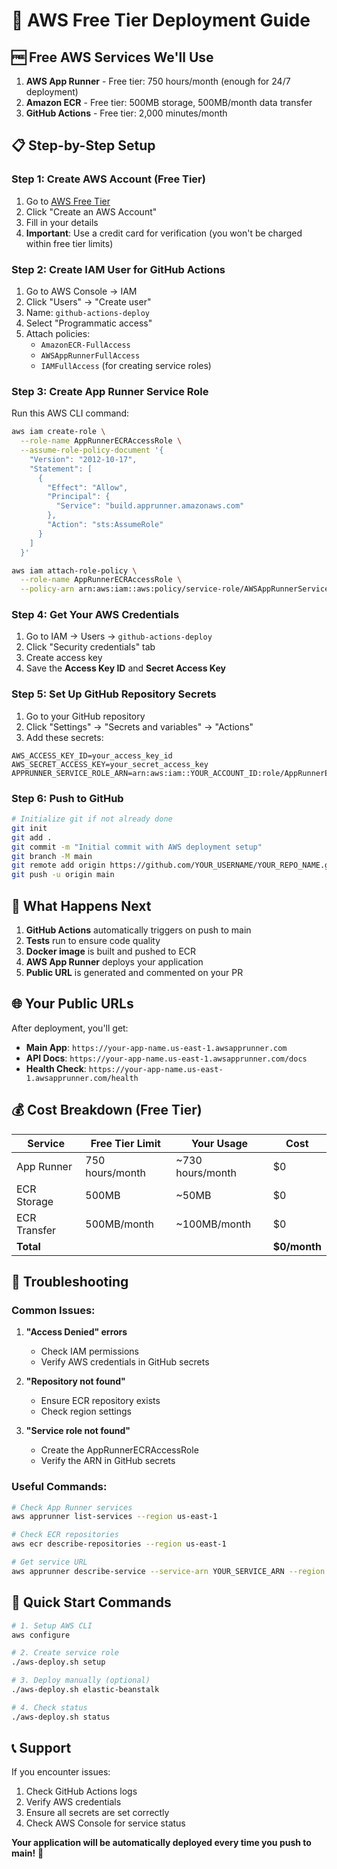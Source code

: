 # 🚀 AWS Free Tier Deployment Guide

## 🆓 **Free AWS Services We'll Use**

1. **AWS App Runner** - Free tier: 750 hours/month (enough for 24/7 deployment)
2. **Amazon ECR** - Free tier: 500MB storage, 500MB/month data transfer
3. **GitHub Actions** - Free tier: 2,000 minutes/month

## 📋 **Step-by-Step Setup**

### **Step 1: Create AWS Account (Free Tier)**

1. Go to [AWS Free Tier](https://aws.amazon.com/free/)
2. Click "Create an AWS Account"
3. Fill in your details
4. **Important**: Use a credit card for verification (you won't be charged within free tier limits)

### **Step 2: Create IAM User for GitHub Actions**

1. Go to AWS Console → IAM
2. Click "Users" → "Create user"
3. Name: `github-actions-deploy`
4. Select "Programmatic access"
5. Attach policies:
   - `AmazonECR-FullAccess`
   - `AWSAppRunnerFullAccess`
   - `IAMFullAccess` (for creating service roles)

### **Step 3: Create App Runner Service Role**

Run this AWS CLI command:

```bash
aws iam create-role \
  --role-name AppRunnerECRAccessRole \
  --assume-role-policy-document '{
    "Version": "2012-10-17",
    "Statement": [
      {
        "Effect": "Allow",
        "Principal": {
          "Service": "build.apprunner.amazonaws.com"
        },
        "Action": "sts:AssumeRole"
      }
    ]
  }'

aws iam attach-role-policy \
  --role-name AppRunnerECRAccessRole \
  --policy-arn arn:aws:iam::aws:policy/service-role/AWSAppRunnerServicePolicyForECRAccess
```

### **Step 4: Get Your AWS Credentials**

1. Go to IAM → Users → `github-actions-deploy`
2. Click "Security credentials" tab
3. Create access key
4. Save the **Access Key ID** and **Secret Access Key**

### **Step 5: Set Up GitHub Repository Secrets**

1. Go to your GitHub repository
2. Click "Settings" → "Secrets and variables" → "Actions"
3. Add these secrets:

```
AWS_ACCESS_KEY_ID=your_access_key_id
AWS_SECRET_ACCESS_KEY=your_secret_access_key
APPRUNNER_SERVICE_ROLE_ARN=arn:aws:iam::YOUR_ACCOUNT_ID:role/AppRunnerECRAccessRole
```

### **Step 6: Push to GitHub**

```bash
# Initialize git if not already done
git init
git add .
git commit -m "Initial commit with AWS deployment setup"
git branch -M main
git remote add origin https://github.com/YOUR_USERNAME/YOUR_REPO_NAME.git
git push -u origin main
```

## 🎯 **What Happens Next**

1. **GitHub Actions** automatically triggers on push to main
2. **Tests** run to ensure code quality
3. **Docker image** is built and pushed to ECR
4. **AWS App Runner** deploys your application
5. **Public URL** is generated and commented on your PR

## 🌐 **Your Public URLs**

After deployment, you'll get:
- **Main App**: `https://your-app-name.us-east-1.awsapprunner.com`
- **API Docs**: `https://your-app-name.us-east-1.awsapprunner.com/docs`
- **Health Check**: `https://your-app-name.us-east-1.awsapprunner.com/health`

## 💰 **Cost Breakdown (Free Tier)**

| Service | Free Tier Limit | Your Usage | Cost |
|---------|----------------|------------|------|
| App Runner | 750 hours/month | ~730 hours/month | $0 |
| ECR Storage | 500MB | ~50MB | $0 |
| ECR Transfer | 500MB/month | ~100MB/month | $0 |
| **Total** | | | **$0/month** |

## 🔧 **Troubleshooting**

### **Common Issues:**

1. **"Access Denied" errors**
   - Check IAM permissions
   - Verify AWS credentials in GitHub secrets

2. **"Repository not found"**
   - Ensure ECR repository exists
   - Check region settings

3. **"Service role not found"**
   - Create the AppRunnerECRAccessRole
   - Verify the ARN in GitHub secrets

### **Useful Commands:**

```bash
# Check App Runner services
aws apprunner list-services --region us-east-1

# Check ECR repositories
aws ecr describe-repositories --region us-east-1

# Get service URL
aws apprunner describe-service --service-arn YOUR_SERVICE_ARN --region us-east-1
```

## 🚀 **Quick Start Commands**

```bash
# 1. Setup AWS CLI
aws configure

# 2. Create service role
./aws-deploy.sh setup

# 3. Deploy manually (optional)
./aws-deploy.sh elastic-beanstalk

# 4. Check status
./aws-deploy.sh status
```

## 📞 **Support**

If you encounter issues:
1. Check GitHub Actions logs
2. Verify AWS credentials
3. Ensure all secrets are set correctly
4. Check AWS Console for service status

**Your application will be automatically deployed every time you push to main!** 🎉
